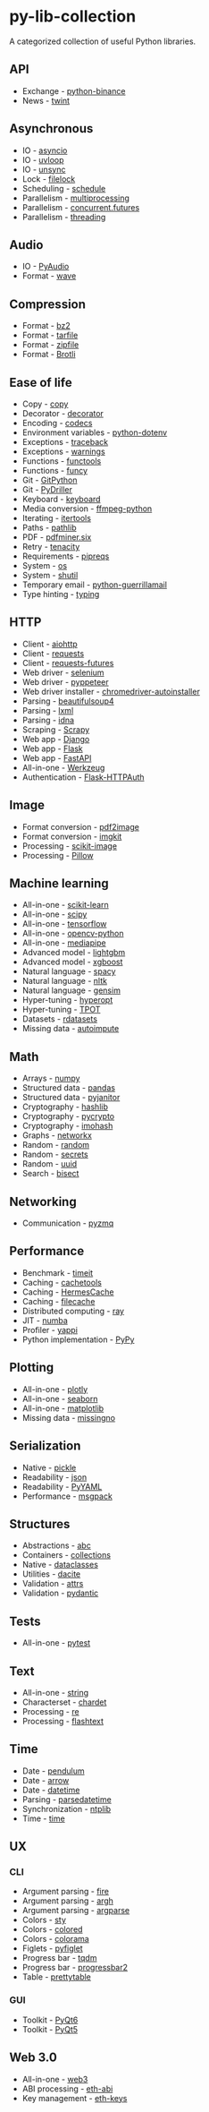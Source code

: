 # py-lib-collection

A categorized collection of useful Python libraries.

## API

* Exchange - [python-binance](https://pypi.org/project/python-binance/)
* News - [twint](https://pypi.org/project/twint/)

## Asynchronous

* IO - [asyncio](https://docs.python.org/3/library/asyncio.html)
* IO - [uvloop](https://pypi.org/project/uvloop/)
* IO - [unsync](https://pypi.org/project/unsync/)
* Lock - [filelock](https://pypi.org/project/filelock/)
* Scheduling - [schedule](https://pypi.org/project/schedule/)
* Parallelism - [multiprocessing](https://docs.python.org/3/library/multiprocessing.html)
* Parallelism - [concurrent.futures](https://docs.python.org/3/library/concurrent.futures.html)
* Parallelism - [threading](https://docs.python.org/3/library/threading.html)

## Audio

* IO - [PyAudio](https://pypi.org/project/PyAudio/)
* Format - [wave](https://docs.python.org/3/library/wave.html)

## Compression

* Format - [bz2](https://docs.python.org/3/library/bz2.html)
* Format - [tarfile](https://docs.python.org/3/library/tarfile.html)
* Format - [zipfile](https://docs.python.org/3/library/zipfile.html)
* Format - [Brotli](https://pypi.org/project/Brotli/)

## Ease of life

* Copy - [copy](https://docs.python.org/3/library/copy.html)
* Decorator - [decorator](https://pypi.org/project/decorator/)
* Encoding - [codecs](https://docs.python.org/3/library/codecs.html)
* Environment variables - [python-dotenv](https://pypi.org/project/python-dotenv/)
* Exceptions - [traceback](https://docs.python.org/3/library/traceback.html)
* Exceptions - [warnings](https://docs.python.org/3/library/warnings.html)
* Functions - [functools](https://docs.python.org/3/library/functools.html)
* Functions - [funcy](https://pypi.org/project/funcy/)
* Git - [GitPython](https://pypi.org/project/GitPython/)
* Git - [PyDriller](https://pypi.org/project/PyDriller/)
* Keyboard - [keyboard](https://pypi.org/project/keyboard/)
* Media conversion - [ffmpeg-python](https://pypi.org/project/ffmpeg-python/)
* Iterating - [itertools](https://docs.python.org/3/library/itertools.html)
* Paths - [pathlib](https://docs.python.org/3/library/pathlib.html)
* PDF - [pdfminer.six](https://pypi.org/project/pdfminer.six/)
* Retry - [tenacity](https://pypi.org/project/tenacity/)
* Requirements - [pipreqs](https://pypi.org/project/pipreqs/)
* System - [os](https://docs.python.org/3/library/os.html)
* System - [shutil](https://docs.python.org/3/library/shutil.html)
* Temporary email - [python-guerrillamail](https://pypi.org/project/python-guerrillamail/)
* Type hinting - [typing](https://docs.python.org/3/library/typing.html)

## HTTP

* Client - [aiohttp](https://pypi.org/project/aiohttp/)
* Client - [requests](https://pypi.org/project/requests/)
* Client - [requests-futures](https://pypi.org/project/requests-futures/)
* Web driver - [selenium](https://pypi.org/project/selenium/)
* Web driver - [pyppeteer](https://pypi.org/project/pyppeteer/)
* Web driver installer - [chromedriver-autoinstaller](https://pypi.org/project/chromedriver-autoinstaller/)
* Parsing - [beautifulsoup4](https://pypi.org/project/beautifulsoup4/)
* Parsing - [lxml](https://pypi.org/project/lxml/)
* Parsing - [idna](https://pypi.org/project/idna/)
* Scraping - [Scrapy](https://pypi.org/project/Scrapy/)
* Web app - [Django](https://pypi.org/project/Django/)
* Web app - [Flask](https://pypi.org/project/Flask/)
* Web app - [FastAPI](https://pypi.org/project/fastapi/)
* All-in-one - [Werkzeug](https://pypi.org/project/Werkzeug/)
* Authentication - [Flask-HTTPAuth](https://pypi.org/project/Flask-HTTPAuth/)

## Image

* Format conversion - [pdf2image](https://pypi.org/project/pdf2image/)
* Format conversion - [imgkit](https://pypi.org/project/imgkit/)
* Processing - [scikit-image](https://pypi.org/project/scikit-image/)
* Processing - [Pillow](https://pypi.org/project/Pillow/)

## Machine learning

* All-in-one - [scikit-learn](https://pypi.org/project/scikit-learn/)
* All-in-one - [scipy](https://pypi.org/project/scipy/)
* All-in-one - [tensorflow](https://pypi.org/project/tensorflow/)
* All-in-one - [opencv-python](https://pypi.org/project/opencv-python/)
* All-in-one - [mediapipe](https://pypi.org/project/mediapipe/)
* Advanced model - [lightgbm](https://pypi.org/project/lightgbm/)
* Advanced model - [xgboost](https://pypi.org/project/xgboost/)
* Natural language - [spacy](https://pypi.org/project/spacy/)
* Natural language - [nltk](https://pypi.org/project/nltk/)
* Natural language - [gensim](https://pypi.org/project/gensim/)
* Hyper-tuning - [hyperopt](https://pypi.org/project/hyperopt/)
* Hyper-tuning - [TPOT](https://pypi.org/project/TPOT/)
* Datasets - [rdatasets](https://pypi.org/project/rdatasets/)
* Missing data - [autoimpute](https://pypi.org/project/autoimpute/)

## Math

* Arrays - [numpy](https://pypi.org/project/numpy/)
* Structured data - [pandas](https://pypi.org/project/pandas/)
* Structured data - [pyjanitor](https://pypi.org/project/pyjanitor/)
* Cryptography - [hashlib](https://docs.python.org/3/library/hashlib.html)
* Cryptography - [pycrypto](https://pypi.org/project/pycrypto/)
* Cryptography - [imohash](https://pypi.org/project/imohash/)
* Graphs - [networkx](https://pypi.org/project/networkx/)
* Random - [random](https://docs.python.org/3/library/random.html)
* Random - [secrets](https://docs.python.org/3/library/secrets.html)
* Random - [uuid](https://docs.python.org/3/library/uuid.html)
* Search - [bisect](https://docs.python.org/3/library/bisect.html)

## Networking

* Communication - [pyzmq](https://pypi.org/project/pyzmq/)

## Performance

* Benchmark - [timeit](https://docs.python.org/3/library/timeit.html)
* Caching - [cachetools](https://pypi.org/project/cachetools/)
* Caching - [HermesCache](https://pypi.org/project/HermesCache/)
* Caching - [filecache](https://pypi.org/project/filecache/)
* Distributed computing - [ray](https://pypi.org/project/ray/)
* JIT - [numba](https://pypi.org/project/numba/)
* Profiler - [yappi](https://pypi.org/project/yappi/)
* Python implementation - [PyPy](https://www.pypy.org/)

## Plotting

* All-in-one - [plotly](https://pypi.org/project/plotly/)
* All-in-one - [seaborn](https://pypi.org/project/seaborn/)
* All-in-one - [matplotlib](https://pypi.org/project/matplotlib/)
* Missing data - [missingno](https://pypi.org/project/missingno/)

## Serialization

* Native - [pickle](https://docs.python.org/3/library/pickle.html)
* Readability - [json](https://docs.python.org/3/library/json.html)
* Readability - [PyYAML](https://pypi.org/project/PyYAML/)
* Performance - [msgpack](https://pypi.org/project/msgpack/)

## Structures

* Abstractions - [abc](https://docs.python.org/3/library/abc.html)
* Containers - [collections](https://docs.python.org/3/library/collections.htmla)
* Native - [dataclasses](https://docs.python.org/3/library/dataclasses.html)
* Utilities - [dacite](https://pypi.org/project/dacite/)
* Validation - [attrs](https://pypi.org/project/attrs/)
* Validation - [pydantic](https://pypi.org/project/pydantic/)

## Tests

* All-in-one - [pytest](https://pypi.org/project/pytest/)

## Text

* All-in-one - [string](https://docs.python.org/3/library/string.html)
* Characterset - [chardet](https://pypi.org/project/chardet/)
* Processing - [re](https://docs.python.org/3/library/re.html)
* Processing - [flashtext](https://pypi.org/project/flashtext/)

## Time

* Date - [pendulum](https://pypi.org/project/pendulum/)
* Date - [arrow](https://pypi.org/project/arrow/)
* Date - [datetime](https://docs.python.org/3/library/datetime.html)
* Parsing - [parsedatetime](https://pypi.org/project/parsedatetime/)
* Synchronization - [ntplib](https://pypi.org/project/ntplib/)
* Time - [time](https://docs.python.org/3/library/time.html)

## UX

### CLI

* Argument parsing - [fire](https://pypi.org/project/fire/)
* Argument parsing - [argh](https://pypi.org/project/argh/)
* Argument parsing - [argparse](https://docs.python.org/3/library/argparse.html)
* Colors - [sty](https://pypi.org/project/sty/)
* Colors - [colored](https://pypi.org/project/colored/)
* Colors - [colorama](https://pypi.org/project/colorama/)
* Figlets - [pyfiglet](https://pypi.org/project/pyfiglet/)
* Progress bar - [tqdm](https://pypi.org/project/tqdm/)
* Progress bar - [progressbar2](https://pypi.org/project/progressbar2/)
* Table - [prettytable](https://pypi.org/project/prettytable/)

### GUI

* Toolkit - [PyQt6](https://pypi.org/project/PyQt6/)
* Toolkit - [PyQt5](https://pypi.org/project/PyQt5/)

## Web 3.0

* All-in-one - [web3](https://pypi.org/project/web3/)
* ABI processing - [eth-abi](https://pypi.org/project/eth-abi/)
* Key management - [eth-keys](https://pypi.org/project/eth-keys/)
